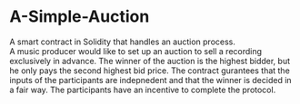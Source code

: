 # A-Simple-Auction
A smart contract in Solidity that handles an auction process.  
A music producer would like to set up an auction to sell a recording exclusively in advance.
The winner of the auction is the highest bidder, but he only pays the second highest bid price. 
The contract gurantees that the inputs of the participants are indepnedent and that the winner is decided in a fair way. 
The participants have an incentive to complete the protocol. 
